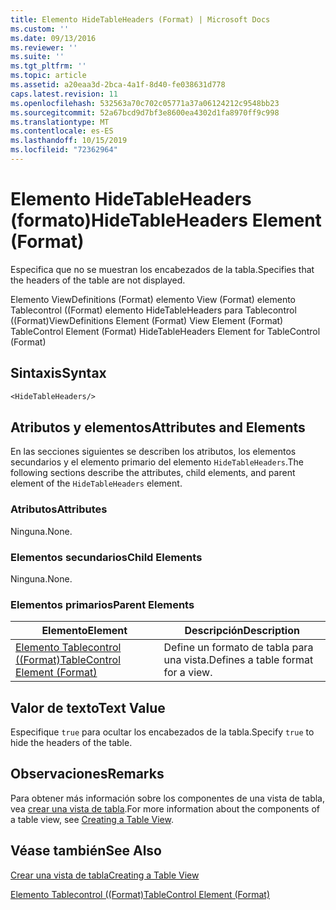 ```yaml
---
title: Elemento HideTableHeaders (Format) | Microsoft Docs
ms.custom: ''
ms.date: 09/13/2016
ms.reviewer: ''
ms.suite: ''
ms.tgt_pltfrm: ''
ms.topic: article
ms.assetid: a20eaa3d-2bca-4a1f-8d40-fe038631d778
caps.latest.revision: 11
ms.openlocfilehash: 532563a70c702c05771a37a06124212c9548bb23
ms.sourcegitcommit: 52a67bcd9d7bf3e8600ea4302d1fa8970ff9c998
ms.translationtype: MT
ms.contentlocale: es-ES
ms.lasthandoff: 10/15/2019
ms.locfileid: "72362964"
---
```

# <a name="hidetableheaders-element-format"></a><span data-ttu-id="1ee01-102">Elemento HideTableHeaders (formato)</span><span class="sxs-lookup"><span data-stu-id="1ee01-102">HideTableHeaders Element (Format)</span></span>

<span data-ttu-id="1ee01-103">Especifica que no se muestran los encabezados de la tabla.</span><span class="sxs-lookup"><span data-stu-id="1ee01-103">Specifies that the headers of the table are not displayed.</span></span>

<span data-ttu-id="1ee01-104">Elemento ViewDefinitions (Format) elemento View (Format) elemento Tablecontrol ((Format) elemento HideTableHeaders para Tablecontrol ((Format)</span><span class="sxs-lookup"><span data-stu-id="1ee01-104">ViewDefinitions Element (Format) View Element (Format) TableControl Element (Format) HideTableHeaders Element for TableControl (Format)</span></span>

## <a name="syntax"></a><span data-ttu-id="1ee01-105">Sintaxis</span><span class="sxs-lookup"><span data-stu-id="1ee01-105">Syntax</span></span>

```vb
<HideTableHeaders/>
```

## <a name="attributes-and-elements"></a><span data-ttu-id="1ee01-106">Atributos y elementos</span><span class="sxs-lookup"><span data-stu-id="1ee01-106">Attributes and Elements</span></span>

<span data-ttu-id="1ee01-107">En las secciones siguientes se describen los atributos, los elementos secundarios y el elemento primario del elemento `HideTableHeaders`.</span><span class="sxs-lookup"><span data-stu-id="1ee01-107">The following sections describe the attributes, child elements, and parent element of the `HideTableHeaders` element.</span></span>

### <a name="attributes"></a><span data-ttu-id="1ee01-108">Atributos</span><span class="sxs-lookup"><span data-stu-id="1ee01-108">Attributes</span></span>

<span data-ttu-id="1ee01-109">Ninguna.</span><span class="sxs-lookup"><span data-stu-id="1ee01-109">None.</span></span>

### <a name="child-elements"></a><span data-ttu-id="1ee01-110">Elementos secundarios</span><span class="sxs-lookup"><span data-stu-id="1ee01-110">Child Elements</span></span>

<span data-ttu-id="1ee01-111">Ninguna.</span><span class="sxs-lookup"><span data-stu-id="1ee01-111">None.</span></span>

### <a name="parent-elements"></a><span data-ttu-id="1ee01-112">Elementos primarios</span><span class="sxs-lookup"><span data-stu-id="1ee01-112">Parent Elements</span></span>

|<span data-ttu-id="1ee01-113">Elemento</span><span class="sxs-lookup"><span data-stu-id="1ee01-113">Element</span></span>|<span data-ttu-id="1ee01-114">Descripción</span><span class="sxs-lookup"><span data-stu-id="1ee01-114">Description</span></span>|
|-------------|-----------------|
|[<span data-ttu-id="1ee01-115">Elemento Tablecontrol ((Format)</span><span class="sxs-lookup"><span data-stu-id="1ee01-115">TableControl Element (Format)</span></span>](./tablecontrol-element-format.md)|<span data-ttu-id="1ee01-116">Define un formato de tabla para una vista.</span><span class="sxs-lookup"><span data-stu-id="1ee01-116">Defines a table format for a view.</span></span>|

## <a name="text-value"></a><span data-ttu-id="1ee01-117">Valor de texto</span><span class="sxs-lookup"><span data-stu-id="1ee01-117">Text Value</span></span>

<span data-ttu-id="1ee01-118">Especifique `true` para ocultar los encabezados de la tabla.</span><span class="sxs-lookup"><span data-stu-id="1ee01-118">Specify `true` to hide the headers of the table.</span></span>

## <a name="remarks"></a><span data-ttu-id="1ee01-119">Observaciones</span><span class="sxs-lookup"><span data-stu-id="1ee01-119">Remarks</span></span>

<span data-ttu-id="1ee01-120">Para obtener más información sobre los componentes de una vista de tabla, vea [crear una vista de tabla](./creating-a-table-view.md).</span><span class="sxs-lookup"><span data-stu-id="1ee01-120">For more information about the components of a table view, see [Creating a Table View](./creating-a-table-view.md).</span></span>

## <a name="see-also"></a><span data-ttu-id="1ee01-121">Véase también</span><span class="sxs-lookup"><span data-stu-id="1ee01-121">See Also</span></span>

[<span data-ttu-id="1ee01-122">Crear una vista de tabla</span><span class="sxs-lookup"><span data-stu-id="1ee01-122">Creating a Table View</span></span>](./creating-a-table-view.md)

[<span data-ttu-id="1ee01-123">Elemento Tablecontrol ((Format)</span><span class="sxs-lookup"><span data-stu-id="1ee01-123">TableControl Element (Format)</span></span>](./tablecontrol-element-format.md)
